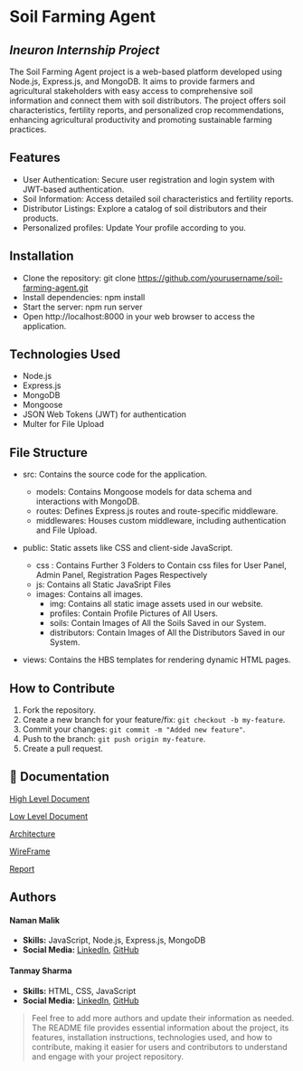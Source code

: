 # Soil Farming Agent
## _Ineuron Internship Project_

The Soil Farming Agent project is a web-based platform developed using Node.js, Express.js, and MongoDB. It aims to provide farmers and agricultural stakeholders with easy access to comprehensive soil information and connect them with soil distributors. The project offers soil characteristics, fertility reports, and personalized crop recommendations, enhancing agricultural productivity and promoting sustainable farming practices.

## Features

- User Authentication: Secure user registration and login system with JWT-based authentication.
- Soil Information: Access detailed soil characteristics and fertility reports.
- Distributor Listings: Explore a catalog of soil distributors and their products.
- Personalized profiles: Update Your profile according to you.

## Installation

- Clone the repository: git clone https://github.com/yourusername/soil-farming-agent.git
- Install dependencies: npm install
- Start the server: npm run server
- Open http://localhost:8000 in your web browser to access the application.

## Technologies Used
- Node.js
- Express.js
- MongoDB
- Mongoose
- JSON Web Tokens (JWT) for authentication
- Multer for File Upload

## File Structure
- src: Contains the source code for the application.
    - models: Contains Mongoose models for data schema and interactions with MongoDB.
    - routes: Defines Express.js routes and route-specific middleware.
    - middlewares: Houses custom middleware, including authentication and File Upload.
- public: Static assets like CSS and client-side JavaScript.
    - css : Contains Further 3 Folders to Contain css files for User Panel, Admin Panel, Registration Pages Respectively
    - js: Contains all Static JavaSript Files
    - images: Contains all images.
        - img: Contains all static image assets used in our website.
        - profiles: Contain Profile Pictures of All Users.
        - soils: Contain Images of All the Soils Saved in our System.
        - distributors: Contain Images of All the Distributors Saved in our System.
    
- views: Contains the HBS templates for rendering dynamic HTML pages.

## How to Contribute
1. Fork the repository.
2. Create a new branch for your feature/fix: `git checkout -b my-feature`.
3. Commit your changes: `git commit -m "Added new feature"`.
4. Push to the branch: `git push origin my-feature`.
5. Create a pull request.

## 📩 Documentation

[High Level Document](Documentation/High_Level_Document.pdf)

[Low Level Document](Documentation/Low_Level_Document.pdf)

[Architecture](Documentation/Architecture.pdf)

[WireFrame](Documentation/Wireframe.pdf)

[Report](Documentation/Project_Report.pdf)

## Authors
#### Naman Malik
- **Skills:** JavaScript, Node.js, Express.js, MongoDB
- **Social Media:** [LinkedIn](https://www.linkedin.com/in/namanmalik18), [GitHub](https://github.com/Naman065Malik)

#### Tanmay Sharma
- **Skills:** HTML, CSS, JavaScript
- **Social Media:** [LinkedIn](https://www.linkedin.com/in/tanmay-sharma2903), [GitHub](https://github.com/Tanmay-vats-sharma)

> Feel free to add more authors and update their information as needed. The README file provides essential information about the project, its features, installation instructions, technologies used, and how to contribute, making it easier for users and contributors to understand and engage with your project repository.


